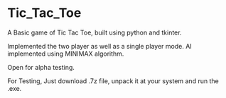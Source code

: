 # Tic_Tac_Toe
A Basic game of Tic Tac Toe, built using python and tkinter. 

Implemented the two player as well as a single player mode.
AI implemented using MINIMAX algorithm.

Open for alpha testing.

For Testing, Just download .7z file, unpack it at your system and run the .exe.
